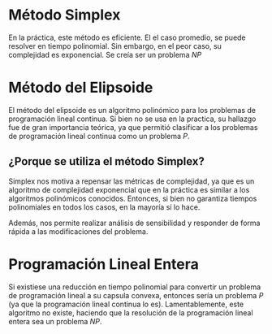 # Método Simplex

En la práctica, este método es eficiente. El el caso promedio, se puede resolver en tiempo polinomial. Sin embargo, en el peor caso, su complejidad es exponencial. Se creía ser un problema $NP$

# Método del Elipsoide

El método del elipsoide es un algoritmo polinómico para los problemas de programación lineal continua. Si bien no se usa en la practica, su hallazgo fue de gran importancia teórica, ya que permitió clasificar a los problemas de programación lineal continua como un problema $P$.

## ¿Porque se utiliza el método Simplex?

Simplex nos motiva a repensar las métricas de complejidad, ya que es un algoritmo de complejidad exponencial que en la práctica es similar a los algoritmos polinómicos conocidos. Entonces, si bien no garantiza tiempos polinomiales en todos los casos, en la mayoría sí lo hace.

Además, nos permite realizar análisis de sensibilidad y responder de forma rápida a las modificaciones del problema.

# Programación Lineal Entera

Si existiese una reducción en tiempo polinomial para convertir un problema de programación lineal a su capsula convexa, entonces sería un problema $P$ (ya que la programación lineal continua lo es). Lamentablemente, este algoritmo no existe, haciendo que la resolución de la programación lineal entera sea un problema $NP$.
